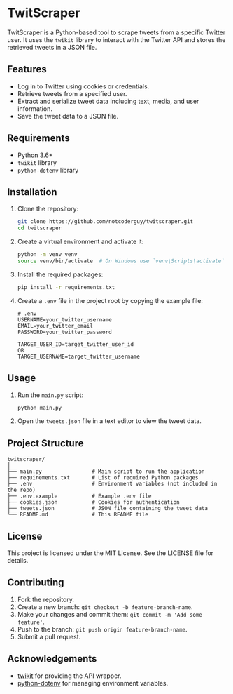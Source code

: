 # TwitScraper

TwitScraper is a Python-based tool to scrape tweets from a specific Twitter user. It uses the `twikit` library to interact with the Twitter API and stores the retrieved tweets in a JSON file.

## Features

- Log in to Twitter using cookies or credentials.
- Retrieve tweets from a specified user.
- Extract and serialize tweet data including text, media, and user information.
- Save the tweet data to a JSON file.

## Requirements

- Python 3.6+
- `twikit` library
- `python-dotenv` library

## Installation

1. Clone the repository:

    ```bash
    git clone https://github.com/notcoderguy/twitscraper.git
    cd twitscraper
    ```

2. Create a virtual environment and activate it:

    ```bash
    python -m venv venv
    source venv/bin/activate  # On Windows use `venv\Scripts\activate`
    ```

3. Install the required packages:

    ```bash
    pip install -r requirements.txt
    ```

4. Create a `.env` file in the project root by copying the example file:

    ```file
    # .env
    USERNAME=your_twitter_username
    EMAIL=your_twitter_email
    PASSWORD=your_twitter_password
    
    TARGET_USER_ID=target_twitter_user_id
    OR
    TARGET_USERNAME=target_twitter_username
    ```

## Usage

1. Run the `main.py` script:

    ```bash
    python main.py
    ```

2. Open the `tweets.json` file in a text editor to view the tweet data.

## Project Structure

```
twitscraper/
│
├── main.py                # Main script to run the application
├── requirements.txt       # List of required Python packages
├── .env                   # Environment variables (not included in the repo)
├── .env.example           # Example .env file
├── cookies.json           # Cookies for authentication
├── tweets.json            # JSON file containing the tweet data
└── README.md              # This README file
```

## License

This project is licensed under the MIT License. See the LICENSE file for details.

## Contributing

1. Fork the repository.
2. Create a new branch: `git checkout -b feature-branch-name`.
3. Make your changes and commit them: `git commit -m 'Add some feature'`.
4. Push to the branch: `git push origin feature-branch-name`.
5. Submit a pull request.

## Acknowledgements

- [twikit](https://github.com/yourusername/twikit) for providing the API wrapper.
- [python-dotenv](https://github.com/theskumar/python-dotenv) for managing environment variables.
